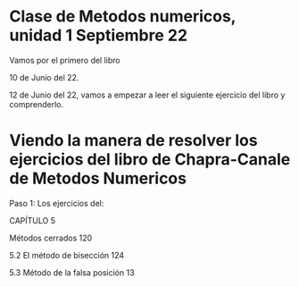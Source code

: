 # Clase de Metodos numericos, unidad 1 Septiembre 22
Vamos por el primero del libro

10 de Junio del 22.

12 de Junio del 22, vamos a empezar a leer el siguiente ejercicio del libro y comprenderlo.


# Viendo la manera de resolver los ejercicios del libro de Chapra-Canale de Metodos Numericos

Paso 1: Los ejercicios del:

CAPÍTULO 5

Métodos cerrados 120

5.2 El método de bisección 124

5.3 Método de la falsa posición 13
